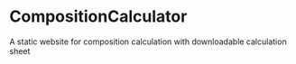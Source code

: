 # CompositionCalculator
A static website for composition calculation with downloadable calculation sheet
